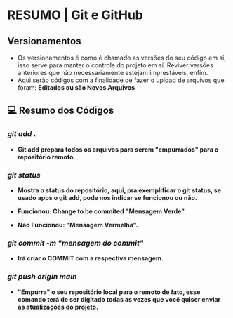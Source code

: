 # RESUMO | Git e GitHub
## Versionamentos
- Os versionamentos é como é chamado as versões do seu código em sí, isso serve para manter o controle do projeto em sí. Reviver versões anteriores que não necessariamente estejam imprestáveis, enfim.
- Aqui serão códigos com a finalidade de fazer o upload de arquivos que foram: **Editados ou são Novos Arquivos**

## 💻 Resumo dos Códigos

### _git add_ .
- **Git add prepara todos os arquivos para serem "empurrados" para o repositório remoto.**

### _git status_
- **Mostra o status do repositório, aqui, pra exemplificar o git status, se usado apos o git add, pode nos indicar se funcionou ou não.**

- **Funcionou: Change to be commited "Mensagem Verde".**
- **Não Funcionou: "Mensagem Vermelha".**

### _git commit -m "mensagem do commit"_
- **Irá criar o COMMIT com a respectiva mensagem.**

### _git push origin main_
- **"Empurra" o seu repositório local para o remoto de fato, esse comando terá de ser digitado todas as vezes que você quiser enviar as atualizações do projeto.**
